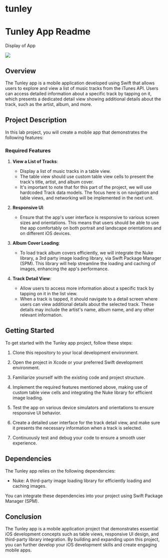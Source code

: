 # tunley
# Tunley App Readme

Display of App 

<div>
    <a href="https://www.loom.com/share/bc5e8cc27ca145cda8ca46b7816a7f50">
      <img style="max-width:300px;" src="https://cdn.loom.com/sessions/thumbnails/bc5e8cc27ca145cda8ca46b7816a7f50-with-play.gif">
    </a>
</div>

## Overview

The Tunley app is a mobile application developed using Swift that allows users to explore and view a list of music tracks from the iTunes API. Users can access detailed information about a specific track by tapping on it, which presents a dedicated detail view showing additional details about the track, such as the artist, album, and more.

## Project Description

In this lab project, you will create a mobile app that demonstrates the following features:

### Required Features

1. **View a List of Tracks**:
   - Display a list of music tracks in a table view.
   - The table view should use custom table view cells to present the track's title, artist, and album cover.
   - It's important to note that for this part of the project, we will use hardcoded Track data models. The focus here is on navigation and table views, and networking will be implemented in the next unit.

2. **Responsive UI**:
   - Ensure that the app's user interface is responsive to various screen sizes and orientations. This means that users should be able to use the app comfortably on both portrait and landscape orientations and on different iOS devices.

3. **Album Cover Loading**:
   - To load track album covers efficiently, we will integrate the Nuke library, a 3rd party image loading library, via Swift Package Manager (SPM). This library will help streamline the loading and caching of images, enhancing the app's performance.

4. **Track Detail View**:
   - Allow users to access more information about a specific track by tapping on it in the list view.
   - When a track is tapped, it should navigate to a detail screen where users can view additional details about the selected track. These details may include the artist's name, album name, and any other relevant information.

## Getting Started

To get started with the Tunley app project, follow these steps:

1. Clone this repository to your local development environment.

2. Open the project in Xcode or your preferred Swift development environment.

3. Familiarize yourself with the existing code and project structure.

4. Implement the required features mentioned above, making use of custom table view cells and integrating the Nuke library for efficient image loading.

5. Test the app on various device simulators and orientations to ensure responsive UI behavior.

6. Create a detailed user interface for the track detail view, and make sure it presents the necessary information when a track is selected.

7. Continuously test and debug your code to ensure a smooth user experience.

## Dependencies

The Tunley app relies on the following dependencies:

- Nuke: A third-party image loading library for efficiently loading and caching images.

You can integrate these dependencies into your project using Swift Package Manager (SPM).


## Conclusion

The Tunley app is a mobile application project that demonstrates essential iOS development concepts such as table views, responsive UI design, and third-party library integration. By building and expanding upon this project, you can further develop your iOS development skills and create engaging mobile apps. 
